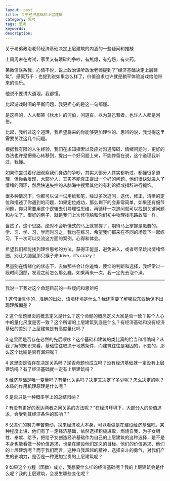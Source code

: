 ```yaml
---
layout: post
title: 关于经济基础和上层建筑
category: 思考
tags: 思考
keywords: 
description: 
---
```



关于老弟政治老师经济基础决定上层建筑的内涵的一些疑问和推敲

上周周末在考试，家里又有琐碎的争吵，有焦虑，有抱怨，有火药。

弟微信联系我，心情不悦，说上政治课听政治老师提到了“经济基础决定上层建筑”，感慨万千；也提到说如果怎么样了，价值追求也许就是躺平体验游戏给他带来的快乐。

他说不要讲大道理，我都懂。

比起游戏时间的平衡问题，我更担心的是这一句都懂。

是这样的，人人都笑《秋水》的河伯，问道百，以为莫己若者，也许人人都是河伯。

比起，我听过这个道理，我希望将来的你能够更加理性的、思辨的说，我觉得这里需要关注这几个问题。

根据我有限的人生经验，我们在求知探索以及应对沟通障碍、情绪问题时，更好的办法也许是把重心转移到，提出一个好问题上来，不能停留在说，这个道理我听过，我懂。

如果你尝试着仔细观察我们身边的争吵，其实大部分人其实都听过、都懂很多道理，但你会发现，大部分人，其实不能真正提出一个好的问题。他们很快就进入了情绪的闭环，然后快速失控的从脑海中搜索其他的有利论据或措辞进行掩饰。

很多种情况下，你都可以试一试用纸和笔，经过多次追问，迭代，修正，清晰的定位和描述了你遇到的问题，如果定位成功，那么剩下的会非常简单，如果还有细节问题，你只需要用这个逻辑去引导理性思维，再循环一次追问就可以找到关键问题和办法了。很好的例子，就是我们上次修电脑和你们初中物理找电路故障一样。

当然了，这个思路，绝对不会听懂式的马上就掌握了，期待马上掌握是愚蠢的。学、习、学、习，学而时习之，我也在练习，希望我们都来在不同的场景下一起练习，下一次可以交流这方面的案例，心得和体会。

希望我们都能找到理性思考的方法，获得正能量，避免进入，或者尽早跳出情绪怪圈，别让大脑里那只猴子来drive，it’s crazy！

尽量别在情绪化的状态下，去做那些会让你追悔、懊恼的判断和选择，我经常过一段时间回顾，发现之前怎么那么蠢，如果再来一次，我一定先去泡个澡。

---

我说一下我对这个命题目前的一些疑问和思辨吧

1 这句话具体的、准确的出处、语境环境是什么？我还需要了解哪些东西确保不出现理解偏差？

2 这个命题里面的概念定义是什么？这个命题的概念定义大家是否一致？每个人心中的量化尺度是否一致？这个所谓的上层建筑到底是什么？有经济基础和没有经济基础的差别？上层建筑是有高度量化吗？

3 这里面是否存在必然的先后顺序？这个基础和建筑的类比真的恰当和准确吗？从我了解的知识来看，基础往往取决于地质条件，而建筑往往是凝固的，不变的，那么这个比喻是否有漏洞呢？

4 这里面是否存在决定关系吗？逆否命题也成立吗？没有经济基础就一定没有上层建筑吗？有了经济基础就一定有上层建筑吗？

5 经济基础是唯一变量吗？有量化关系吗？决定又决定了多少呢？怎么决定的呢？本质的作用机理原理是什么呢？

6 是否只是一种概率学上的总结归纳？

7 有没有更好的表达两者之间关系的方法呢？"在经济环境下，大部分人的价值追求，会受到其经济条件的影响？"

8 父辈们的努力辛苦劳动，换来经济收入本身，可以看做是在建设经济基础吧。某种程度上讲，他们有了一定经济基础，依然选择积极进取，燃烧自我，为子女牺牲、奉献、给予，把给子女创造经济基础作为自己的上层建筑的这种选择，是不是本身也能看做一种价值追求，也是在建设他们定义的目标、他们的价值追求、他们的上层建筑呢？而于我们而言，这种自我超越的精神，选择奋斗的勇气，对我们产生的影响力，是否是一种更加宝贵的上层建筑呢？

9 如果这个方程（函数）成立，我想要什么样的经济基础呢？我的上层建筑会是什么呢？我的上层建筑，会发生哪些变化呢？


